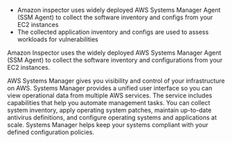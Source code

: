 - Amazon inspector uses widely deployed AWS Systems Manager Agent (SSM Agent) to collect the software inventory and configs from your EC2 instances
- The collected application inventory and configs are used to assess workloads for vulnerabilities

Amazon Inspector uses the widely deployed AWS Systems Manager Agent (SSM Agent) to collect the software inventory and configurations from your EC2 instances.

AWS Systems Manager gives you visibility and control of your infrastructure on AWS. Systems Manager provides a unified user interface so you can view operational data from multiple AWS services. The service includes capabilities that help you automate management tasks. You can collect system inventory, apply operating system patches, maintain up-to-date antivirus definitions, and configure operating systems and applications at scale. Systems Manager helps keep your systems compliant with your defined configuration policies.